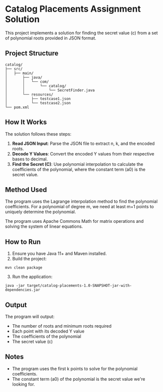 # Catalog Placements Assignment Solution

This project implements a solution for finding the secret value (c) from a set of polynomial roots provided in JSON format.

## Project Structure

```
catalog/
├── src/
│   ├── main/
│       ├── java/
│       │   └── com/
│       │       └── catalog/
│       │           └── SecretFinder.java
│       └── resources/
│           ├── testcase1.json
│           └── testcase2.json
└── pom.xml
```

## How It Works

The solution follows these steps:

1. **Read JSON Input**: Parse the JSON file to extract n, k, and the encoded roots.
2. **Decode Y Values**: Convert the encoded Y values from their respective bases to decimal.
3. **Find the Secret (C)**: Use polynomial interpolation to calculate the coefficients of the polynomial, where the constant term (a0) is the secret value.

## Method Used

The program uses the Lagrange interpolation method to find the polynomial coefficients. For a polynomial of degree m, we need at least m+1 points to uniquely determine the polynomial.

The program uses Apache Commons Math for matrix operations and solving the system of linear equations.

## How to Run

1. Ensure you have Java 11+ and Maven installed.
2. Build the project:
```
mvn clean package
```
3. Run the application:
```
java -jar target/catalog-placements-1.0-SNAPSHOT-jar-with-dependencies.jar
```

## Output

The program will output:
- The number of roots and minimum roots required
- Each point with its decoded Y value
- The coefficients of the polynomial
- The secret value (c)

## Notes

- The program uses the first k points to solve for the polynomial coefficients.
- The constant term (a0) of the polynomial is the secret value we're looking for.
